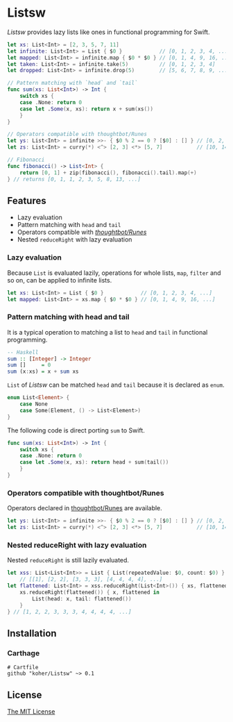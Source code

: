 Listsw
================

_Listsw_ provides lazy lists like ones in functional programming for Swift.

```swift
let xs: List<Int> = [2, 3, 5, 7, 11]
let infinite: List<Int> = List { $0 }            // [0, 1, 2, 3, 4, ...]
let mapped: List<Int> = infinite.map { $0 * $0 } // [0, 1, 4, 9, 16, ...]
let taken: List<Int> = infinite.take(5)          // [0, 1, 2, 3, 4]
let dropped: List<Int> = infinite.drop(5)        // [5, 6, 7, 8, 9, ...]

// Pattern matching with `head` and `tail`
func sum(xs: List<Int>) -> Int {
    switch xs {
    case .None: return 0
    case let .Some(x, xs): return x + sum(xs())
    }
}

// Operators compatible with thoughtbot/Runes
let ys: List<Int> = infinite >>- { $0 % 2 == 0 ? [$0] : [] } // [0, 2, 4, 6, 8, ...]
let zs: List<Int> = curry(*) <^> [2, 3] <*> [5, 7]           // [10, 14, 15, 21]

// Fibonacci
func fibonacci() -> List<Int> {
    return [0, 1] + zip(fibonacci(), fibonacci().tail).map(+)
} // returns [0, 1, 1, 2, 3, 5, 8, 13, ...]
```

Features
----------------

- Lazy evaluation
- Pattern matching with `head` and `tail`
- Operators compatible with [_thoughtbot/Runes_](https://github.com/thoughtbot/runes)
- Nested `reduceRight` with lazy evaluation

### Lazy evaluation

Because `List` is evaluated lazily, operations for whole lists, `map`, `filter` and so on,  can be applied to infinite lists.

```swift
let xs: List<Int> = List { $0 }            // [0, 1, 2, 3, 4, ...]
let mapped: List<Int> = xs.map { $0 * $0 } // [0, 1, 4, 9, 16, ...]
```

### Pattern matching with head and tail

It is a typical operation to matching a list to `head` and `tail` in functional programming.

```haskell
-- Haskell
sum :: [Integer] -> Integer
sum []     = 0
sum (x:xs) = x + sum xs
```

`List` of _Listsw_ can be matched `head` and `tail` because it is declared as `enum`.

```swift
enum List<Element> {
    case None
    case Some(Element, () -> List<Element>)
}
```

The following code is direct porting `sum` to Swift.

```swift
func sum(xs: List<Int>) -> Int {
    switch xs {
    case .None: return 0
    case let .Some(x, xs): return head + sum(tail())
    }
}
```

### Operators compatible with thoughtbot/Runes

Operators declared in [thoughtbot/Runes](https://github.com/thoughtbot/runes) are available.


```swift
let ys: List<Int> = infinite >>- { $0 % 2 == 0 ? [$0] : [] } // [0, 2, 4, 6, 8, ...]
let zs: List<Int> = curry(*) <^> [2, 3] <*> [5, 7]           // [10, 14, 15, 21]
```

### Nested reduceRight with lazy evaluation

Nested `reduceRight` is still lazily evaluated.

```swift
let xss: List<List<Int>> = List { List(repeatedValue: $0, count: $0) }
    // [[1], [2, 2], [3, 3, 3], [4, 4, 4, 4], ...]
let flattened: List<Int> = xss.reduceRight(List<Int>()) { xs, flattened in
    xs.reduceRight(flattened()) { x, flattened in
        List(head: x, tail: flattened())
    }
} // [1, 2, 2, 3, 3, 3, 4, 4, 4, 4, ...]
```

Installation
----------------

### Carthage

```
# Cartfile
github "koher/Listsw" ~> 0.1
```

License
----------------

[The MIT License](LICENSE)
